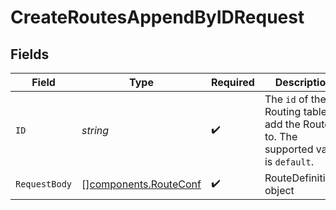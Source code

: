 # CreateRoutesAppendByIDRequest


## Fields

| Field                                                                                                      | Type                                                                                                       | Required                                                                                                   | Description                                                                                                |
| ---------------------------------------------------------------------------------------------------------- | ---------------------------------------------------------------------------------------------------------- | ---------------------------------------------------------------------------------------------------------- | ---------------------------------------------------------------------------------------------------------- |
| `ID`                                                                                                       | *string*                                                                                                   | :heavy_check_mark:                                                                                         | The <code>id</code> of the Routing table to add the Route to. The supported value is <code>default</code>. |
| `RequestBody`                                                                                              | [][components.RouteConf](../../models/components/routeconf.md)                                             | :heavy_check_mark:                                                                                         | RouteDefinitions object                                                                                    |